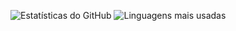 ![Estatísticas do GitHub](https://github-readme-stats.vercel.app/api?username=calebeferraz&show_icons=true&theme=dracula)
![Linguagens mais usadas](https://github-readme-stats.vercel.app/api/top-langs/?username=calebeferraz&layout=compact&langs_count=7&theme=dracula)
